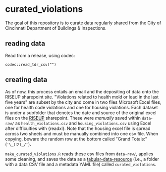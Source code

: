 # curated_violations

The goal of this repository is to curate data regularly shared from the City of Cincinnati Department of Buildings & Inspections.

## reading data

Read from a release, using codec:

```{r}
codec::read_tdr_csv("")
```

## creating data

As of now, this process entails an email and the depositing of data onto the RISEUP sharepoint site. "Violations related to health mold or lead in the last five years" are subset by the city and come in two files Microsoft Excel files, one for health code violations and one for housing violations.  Each dataset is under a subfolder that denotes the date and source of the original excel files on the [RISEUP](https://cchmc.sharepoint.com/:f:/r/sites/RISEUP/Shared%20Documents/Data/violations_related_to_health_mold_lead?csf=1&web=1&e=JzLPKw) sharepoint.  These were *manually* saved within `data-raw/` as `health_violations.csv` and `housing_violations.csv` using Excel after difficulties with {readxl}. Note that the housing excel file is spread across two sheets and must be manually combined into one csv file. When copying, beware the random row at the bottom called "Grand Totals:"  (`¯\_(ツ)_/¯`).

`make_curated_violations.R` reads these csv files from `data-raw/`, applies some cleaning, and saves the data as a [tabular-data-resource](https://geomarker.io/codec/articles/reading-writing-tdr.html) (i.e., a folder with a data CSV file and a metadata YAML file) called `curated_violations`.

